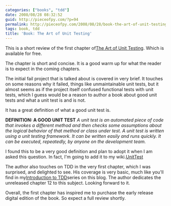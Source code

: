 ```yaml
---
categories: ["books", "tdd"]
date: 2008/08/28 08:32:52
guid: http://pieceofpy.com/?p=94
permalink: http://pieceofpy.com/2008/08/28/book-the-art-of-unit-testing/
tags: book, tdd
title: 'Book: The Art of Unit Testing'
---
```

This is a short review of the first chapter of<a class="ext-link" href="http://www.manning.com/osherove/"><span class="icon">The Art of Unit Testing</span></a>. Which is available for free.

The chapter is short and concise. It is a good warm up for what the reader is to expect in the coming chapters.

The initial fail project that is talked about is covered in very brief. It touches on some reasons why it failed, things like unmaintainable unit tests, but it almost seems as if the project itself confused functional tests with unit tests, which I guess would be a reason to author a book about good unit tests and what a unit test is and is not.

It has a great definition of what a good unit test is.

<strong>DEFINITION: A GOOD UNIT TEST</strong>
<em>A unit test is an automated piece of code that invokes a different method and then checks some assumptions about the logical behavior of that method or class under test.</em>
<em>A unit test is written using a unit testing framework. It can be written easily and runs quickly. It can be executed, repeatedly, by anyone on the development team.</em>

I found this to be a very good definition and plan to adopt it when I am asked this question. In fact, I'm going to add it to my wiki.<a class="wiki" href="http://blog.pieceofpy.com/wiki/UnitTest">UnitTest</a>

The author also touches on TDD in the very first chapter, which I was surprised, and delighted to see. His coverage is very basic, much like you'll find in my<a href="http://blog.pieceofpy.com/blog/intro-to-tdd">Introduction to TDD</a>series on this blog. The author dedicates the unreleased chapter 12 to this subject. Looking forward to it.

Overall, the first chapter has inspired me to purchase the early release digital edition of the book. So expect a full review shortly.
